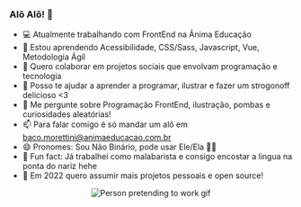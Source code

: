 ### Alô Alô! 👋

- 💻 Atualmente trabalhando com FrontEnd na Ânima Educação
- 🌱 Estou aprendendo Acessibilidade, CSS/Sass, Javascript, Vue, Metodologia Ágil
- 💜 Quero colaborar em projetos sociais que envolvam programação e tecnologia
- 🥰 Posso te ajudar a aprender a programar, ilustrar e fazer um strogonoff delicioso <3
- 💬 Me pergunte sobre Programação FrontEnd, ilustração, pombas e curiosidades aleatórias!
- 📫 Para falar comigo é só mandar um alô em baco.morettini@animaeducacao.com.br
- 😄 Pronomes: Sou Não Binário, pode usar Ele/Ela 🏳️‍🌈
- 🤹 Fun fact: Já trabalhei como malabarista e consigo encostar a lingua na ponta do nariz hehe 
- 🤞  Em 2022 quero assumir mais projetos pessoais e open source!

<p align="center">
  <img src="https://media.giphy.com/media/3ohs4jnnmnxfkYiGic/giphy-downsized-large.gif" alt="Person pretending to work gif"/>
</p>
